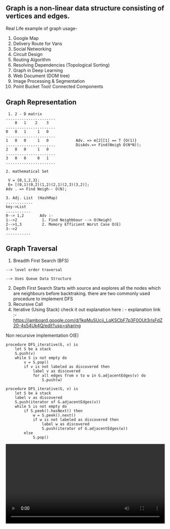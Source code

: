 ## Graph is a non-linear data structure consisting of vertices and edges.

Real Life example of graph usage- 
1. Google Map
2. Delivery Route for Vans
3. Social Networking
4. Circuit Design
5. Routing Algorithm
6. Resolving Dependencies (Topological Sorting)
7. Graph in Deep Learning
8. Web Document (DOM tree)
9. Image Processing & Segmentation
10. Point Bucket Tool/ Connected Components

## Graph Representation
```
 1. 2 - D matrix
......................
    0   1    2    3
......................
0   0   1     1   0
......................
1   0   0     1   0            Adv. => m[2][1] == T {O(1)}
......................         DisAdv.=> Find(Neigh O(N*N)); 
2   0   0     1   0
......................
3   0   0     0   1
......................

2. mathematical Set 
 
 V = {0,1,2,3};
 E= [(0,1)(0,2)(1,2)(2,1)(2,3)(3,2)];
Adv . => Find Neigh-- O(N);

3. Adj. List  (HashMap)
............
key->List
...........
0--> 1,2       Adv :-   
1-->2           1. Find Neighbbour --> O(Neigh)
2-->1,3         2. Memory Efficient Worst Case O(E)
3-->2
...........

```
## Graph Traversal 
1. Breadth First Search (BFS)
```
--> level order traversal

--> Uses Queue Data Structure
```
2. Depth First Search
Starts with source and explores all the nodes which are neighbours before backtraking.
there are two commonly used procedure to implement DFS 
1. Recursive Call 
2. Iterative (Using Stack)
check it out explanation here : -
explanation link :-
https://jamboard.google.com/d/1kqMuSUcji_LqKSCbF7p3F0OUt3rlsFdZ20-4s54Uk4Q/edit?usp=sharing



Non recursive implementation O(E) 
```
procedure DFS_iterative(G, v) is
    let S be a stack
    S.push(v)
    while S is not empty do
        v = S.pop()
        if v is not labeled as discovered then
            label v as discovered
            for all edges from v to w in G.adjacentEdges(v) do 
                S.push(w)

```
```
procedure DFS_iterative(G, v) is
    let S be a stack
    label v as discovered
    S.push(iterator of G.adjacentEdges(v))
    while S is not empty do
        if S.peek().hasNext() then
            w = S.peek().next()
            if w is not labeled as discovered then
                label w as discovered
                S.push(iterator of G.adjacentEdges(w))
        else
            S.pop()
```
<video src="https://github.com/ashdude14/DSA-practice/blob/master/graph/dfsexplanation.webm" width="100%"> </video>
